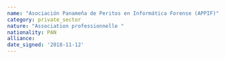 ```yaml
---
name: "Asociación Panameña de Peritos en Informática Forense (APPIF)"
category: private_sector
nature: "Association professionnelle "
nationality: PAN
alliance: 
date_signed: '2018-11-12'
---
```

    